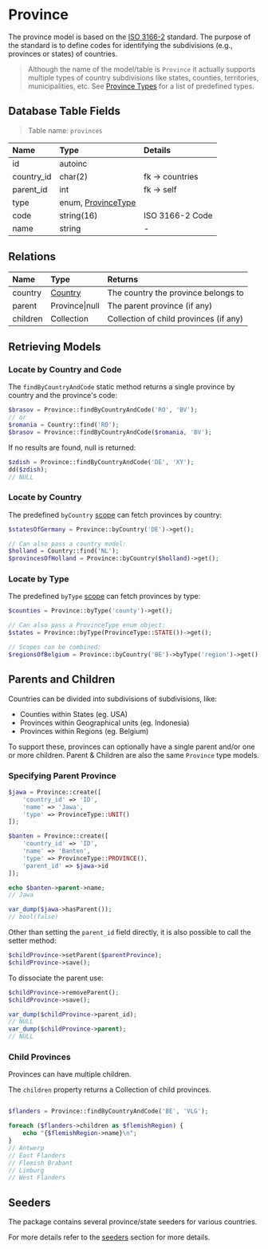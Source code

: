 # Province

The province model is based on the [ISO 3166-2](https://en.wikipedia.org/wiki/ISO_3166-2) standard.
The purpose of the standard is to define codes for identifying the subdivisions (e.g., provinces or
states) of countries.

> Although the name of the model/table is `Province` it actually supports multiple types of
> country subdivisions like states, counties, territories, municipalities, etc.
> See [Province Types](province-types.md) for a list of predefined types.

## Database Table Fields

> Table name: `provinces`

| Name       | Type                                   | Details         |
|:-----------|:---------------------------------------|:----------------|
| id         | autoinc                                |                 |
| country_id | char(2)                                | fk -> countries |
| parent_id  | int                                    | fk -> self      |
| type       | enum, [ProvinceType](province-type.md) |                 |
| code       | string(16)                             | ISO 3166-2 Code |
| name       | string                                 | -               |

## Relations

| Name     | Type                  | Returns                                |
|:---------|:----------------------|:---------------------------------------|
| country  | [Country](country.md) | The country the province belongs to    |
| parent   | Province\|null        | The parent province (if any)           |
| children | Collection            | Collection of child provinces (if any) |

## Retrieving Models

### Locate by Country and Code

The `findByCountryAndCode` static method returns a single province by country and the province's
code:

```php
$brasov = Province::findByCountryAndCode('RO', 'BV');
// or
$romania = Country::find('RO');
$brasov = Province::findByCountryAndCode($romania, 'BV');
```

If no results are found, null is returned:

```php
$zdish = Province::findByCountryAndCode('DE', 'XY');
dd($zdish);
// NULL
```

### Locate by Country

The predefined `byCountry` [scope](https://laravel.com/docs/5.8/eloquent#local-scopes) can fetch
provinces by country:

```php
$statesOfGermany = Province::byCountry('DE')->get();

// Can also pass a country model:
$holland = Country::find('NL');
$provincesOfHolland = Province::byCountry($holland)->get();
```

### Locate by Type

The predefined `byType` [scope](https://laravel.com/docs/5.8/eloquent#local-scopes) can fetch
provinces by type:

```php
$counties = Province::byType('county')->get();

// Can also pass a ProvinceType enum object:
$states = Province::byType(ProvinceType::STATE())->get();

// Scopes can be combined:
$regionsOfBelgium = Province::byCountry('BE')->byType('region')->get();
```

## Parents and Children

Countries can be divided into subdivisions of subdivisions, like:

- Counties within States (eg. USA)
- Provinces within Geographical units (eg. Indonesia)
- Provinces within Regions (eg. Belgium)

To support these, provinces can optionally have a single parent and/or one or more children.
Parent & Children are also the same `Province` type models.

### Specifying Parent Province

```php
$jawa = Province::create([
    'country_id' => 'ID',
    'name' => 'Jawa',
    'type' => ProvinceType::UNIT()
]);

$banten = Province::create([
    'country_id' => 'ID',
    'name' => 'Banten',
    'type' => ProvinceType::PROVINCE(),
    'parent_id' => $jawa->id
]);

echo $banten->parent->name;
// Jawa

var_dump($jawa->hasParent());
// bool(false)
```

Other than setting the `parent_id` field directly, it is also possible to call the setter method:

```php
$childProvince->setParent($parentProvince);
$childProvince->save();
```

To dissociate the parent use:

```php
$childProvince->removeParent();
$childProvince->save();

var_dump($childProvince->parent_id);
// NULL
var_dump($childProvince->parent);
// NULL
```

### Child Provinces

Provinces can have multiple children.

The `children` property returns a Collection of child provinces.

```php

$flanders = Province::findByCountryAndCode('BE', 'VLG');

foreach ($flanders->children as $flemishRegion) {
    echo "{$flemishRegion->name}\n";
}
// Antwerp
// East Flanders
// Flemish Brabant
// Limburg
// West Flanders
```

## Seeders

The package contains several province/state seeders for various countries.

For more details refer to the [seeders](seeders.md) section for more details.
